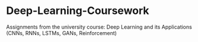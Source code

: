 # Deep-Learning-Coursework
Assignments from the university course: Deep Learning and its Applications (CNNs, RNNs, LSTMs, GANs, Reinforcement)
